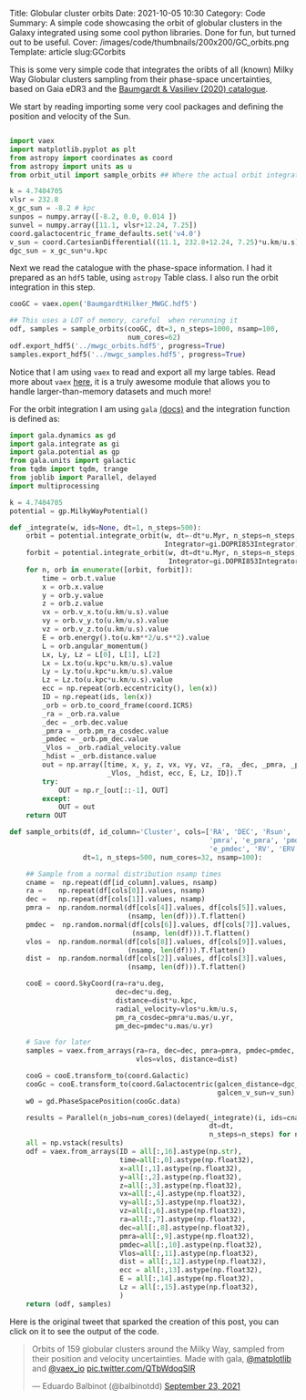 Title: Globular cluster orbits
Date: 2021-10-05 10:30
Category: Code
Summary: A simple code showcasing the orbit of globular clusters in the Galaxy integrated using some cool python libraries. Done for fun, but turned out to be useful. 
Cover: /images/code/thumbnails/200x200/GC_orbits.png
Template: article
slug:GCorbits


This is some very simple code that integrates the oribts of all (known) Milky
Way Globular clusters sampling from their phase-space uncertainties, based on
Gaia eDR3 and the [Baumgardt & Vasiliev (2020)
catalogue](https://people.smp.uq.edu.au/HolgerBaumgardt/globular/).

We start by reading importing some very cool packages and defining the position
and velocity of the Sun.

``` python

import vaex
import matplotlib.pyplot as plt
from astropy import coordinates as coord
from astropy import units as u
from orbit_util import sample_orbits ## Where the actual orbit integration is defined

k = 4.7404705
vlsr = 232.8
x_gc_sun = -8.2 # kpc
sunpos = numpy.array([-8.2, 0.0, 0.014 ])
sunvel = numpy.array([11.1, vlsr+12.24, 7.25]) 
coord.galactocentric_frame_defaults.set('v4.0')
v_sun = coord.CartesianDifferential((11.1, 232.8+12.24, 7.25)*u.km/u.s)
dgc_sun = x_gc_sun*u.kpc

```

Next we read the catalogue with the phase-space information. I had it prepared
as an `hdf5` table, using `astropy` Table class. I also run the orbit
integration in this step.

``` python
cooGC = vaex.open('BaumgardtHilker_MWGC.hdf5')

## This uses a LOT of memory, careful  when rerunning it
odf, samples = sample_orbits(cooGC, dt=3, n_steps=1000, nsamp=100,
                             num_cores=62) 
odf.export_hdf5('../mwgc_orbits.hdf5', progress=True)
samples.export_hdf5('../mwgc_samples.hdf5', progress=True)
```

Notice that I am using `vaex` to read and export all my large tables. Read more
about `vaex` [here](https://vaex.io/docs/index.html), it is a truly awesome
module that allows you to handle larger-than-memory datasets and much more!

For the orbit integration I am using `gala`
[(docs)](http://gala.adrian.pw/en/latest/) and the integration function is defined as:

``` python
import gala.dynamics as gd
import gala.integrate as gi
import gala.potential as gp
from gala.units import galactic
from tqdm import tqdm, trange
from joblib import Parallel, delayed
import multiprocessing

k = 4.7404705
potential = gp.MilkyWayPotential()

def _integrate(w, ids=None, dt=1, n_steps=500):
    orbit = potential.integrate_orbit(w, dt=-dt*u.Myr, n_steps=n_steps,
                                      Integrator=gi.DOPRI853Integrator)
    forbit = potential.integrate_orbit(w, dt=dt*u.Myr, n_steps=n_steps,
                                       Integrator=gi.DOPRI853Integrator)
    for n, orb in enumerate([orbit, forbit]):
        time = orb.t.value
        x = orb.x.value
        y = orb.y.value
        z = orb.z.value
        vx = orb.v_x.to(u.km/u.s).value
        vy = orb.v_y.to(u.km/u.s).value
        vz = orb.v_z.to(u.km/u.s).value
        E = orb.energy().to(u.km**2/u.s**2).value
        L = orb.angular_momentum()
        Lx, Ly, Lz = L[0], L[1], L[2]
        Lx = Lx.to(u.kpc*u.km/u.s).value
        Ly = Ly.to(u.kpc*u.km/u.s).value
        Lz = Lz.to(u.kpc*u.km/u.s).value
        ecc = np.repeat(orb.eccentricity(), len(x))
        ID = np.repeat(ids, len(x))
        _orb = orb.to_coord_frame(coord.ICRS)
        _ra = _orb.ra.value
        _dec = _orb.dec.value
        _pmra = _orb.pm_ra_cosdec.value
        _pmdec = _orb.pm_dec.value
        _Vlos = _orb.radial_velocity.value
        _hdist = _orb.distance.value
        out = np.array([time, x, y, z, vx, vy, vz, _ra, _dec, _pmra, _pmdec,
                        _Vlos, _hdist, ecc, E, Lz, ID]).T
        try:
            OUT = np.r_[out[::-1], OUT]
        except:
            OUT = out
    return OUT

def sample_orbits(df, id_column='Cluster', cols=['RA', 'DEC', 'Rsun', 'ERsun',
                                                 'pmra', 'e_pmra', 'pmdec',
                                                 'e_pmdec', 'RV', 'ERV'], 
                  dt=1, n_steps=500, num_cores=32, nsamp=100):

    ## Sample from a normal distribution nsamp times
    cname =  np.repeat(df[id_column].values, nsamp)
    ra =    np.repeat(df[cols[0]].values, nsamp)
    dec =   np.repeat(df[cols[1]].values, nsamp)
    pmra =  np.random.normal(df[cols[4]].values, df[cols[5]].values, 
                             (nsamp, len(df))).T.flatten()
    pmdec =  np.random.normal(df[cols[6]].values, df[cols[7]].values, 
                              (nsamp, len(df))).T.flatten()
    vlos =  np.random.normal(df[cols[8]].values, df[cols[9]].values, 
                             (nsamp, len(df))).T.flatten()
    dist =  np.random.normal(df[cols[2]].values, df[cols[3]].values, 
                             (nsamp, len(df))).T.flatten()

    cooE = coord.SkyCoord(ra=ra*u.deg,
                          dec=dec*u.deg,
                          distance=dist*u.kpc,
                          radial_velocity=vlos*u.km/u.s,
                          pm_ra_cosdec=pmra*u.mas/u.yr,
                          pm_dec=pmdec*u.mas/u.yr)

    # Save for later
    samples = vaex.from_arrays(ra=ra, dec=dec, pmra=pmra, pmdec=pmdec,
                               vlos=vlos, distance=dist)

    cooG = cooE.transform_to(coord.Galactic)
    cooGc = cooE.transform_to(coord.Galactocentric(galcen_distance=dgc_sun,
                                                   galcen_v_sun=v_sun)  
    w0 = gd.PhaseSpacePosition(cooGc.data)

    results = Parallel(n_jobs=num_cores)(delayed(_integrate)(i, ids=cname[n],
                                                 dt=dt, 
                                                 n_steps=n_steps) for n,i in tqdm(enumerate(w0)))
    all = np.vstack(results)
    odf = vaex.from_arrays(ID = all[:,16].astype(np.str),
                           time=all[:,0].astype(np.float32),
                           x=all[:,1].astype(np.float32),
                           y=all[:,2].astype(np.float32),
                           z=all[:,3].astype(np.float32),
                           vx=all[:,4].astype(np.float32),
                           vy=all[:,5].astype(np.float32),
                           vz=all[:,6].astype(np.float32),
                           ra=all[:,7].astype(np.float32),
                           dec=all[:,8].astype(np.float32),
                           pmra=all[:,9].astype(np.float32),
                           pmdec=all[:,10].astype(np.float32),
                           Vlos=all[:,11].astype(np.float32),
                           dist = all[:,12].astype(np.float32),
                           ecc = all[:,13].astype(np.float32),
                           E = all[:,14].astype(np.float32),
                           Lz = all[:,15].astype(np.float32),
                           )
    return (odf, samples)
```

Here is the original tweet that sparked the creation of this post, you can
click on it to see the output of the code.

<blockquote class="twitter-tweet"><p lang="en" dir="ltr">Orbits of 159 globular clusters around the Milky Way, sampled from their position and velocity uncertainties. Made with gala, <a href="https://twitter.com/matplotlib?ref_src=twsrc%5Etfw">@matplotlib</a> and <a href="https://twitter.com/vaex_io?ref_src=twsrc%5Etfw">@vaex_io</a> <a href="https://t.co/QTbWdoqSIR">pic.twitter.com/QTbWdoqSIR</a></p>&mdash; Eduardo Balbinot (@balbinotdd) <a href="https://twitter.com/balbinotdd/status/1441051694977191938?ref_src=twsrc%5Etfw">September 23, 2021</a></blockquote> <script async src="https://platform.twitter.com/widgets.js" charset="utf-8"></script>


<br/>

